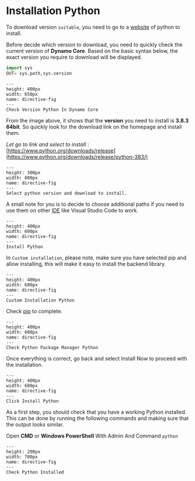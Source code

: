 # Installation Python

To download version `suitable`, you need to go to a [website](https://www.python.org/downloads/) of python to install.

Before decide which version to download, you need to quickly check the current version of **Dynamo Core**. Based on the basic syntax below, the exact version you require to download will be displayed.

```py
import sys
OUT= sys.path,sys.version
```
```{figure} ../images/ML/checkpyversion.png
---
height: 400px
width: 650px
name: directive-fig
---
Check Version Python In Dynamo Core
```
From the image above, it shows that the **version** you need to install is **3.8.3 64bit**. So quickly look for the download link on the homepage and install them.

*Let go to link and select to install* : [https://www.python.org/downloads/release](https://www.python.org/downloads/release/python-383/)

```{figure} ../images/ML/dowloadpython.png
---
height: 300px
width: 800px
name: directive-fig
---
Select python version and download to install.
```
A small note for you is to decide to choose additional paths if you need to use them on other [IDE](https://docs.python.org/3/library/idle.html) like Visual Studio Code to work.

```{figure} ../images/ML/pythoninstall1.png
---
height: 400px
width: 600px
name: directive-fig
---
Install Python
```

In `Custom installation`, please note, make sure you have selected pip and allow installing, this will make it easy to install the backend library.

```{figure} ../images/ML/custominstallation.png
---
height: 400px
width: 600px
name: directive-fig
---
Custom Installation Python
```
Check [pip](https://en.wikipedia.org/wiki/Pip_(package_manager)) to complete.

```{figure} ../images/ML/selectpip.png
---
height: 400px
width: 600px
name: directive-fig
---
Check Python Package Manager Python
```

Once everything is correct, go back and select Install Now to proceed with the installation.

```{figure} ../images/ML/clickinstallpython.png
---
height: 400px
width: 600px
name: directive-fig
---
Click Install Python
```
As a first step, you should check that you have a working Python installed. This can be done by running the following commands and making sure that the output looks similar.

Open **CMD** or **Windows PowerShell** With Admin And Command `python`

```{figure} ../images/ML/checkpython.png
---
height: 200px
width: 700px
name: directive-fig
---
Check Python Installed
```